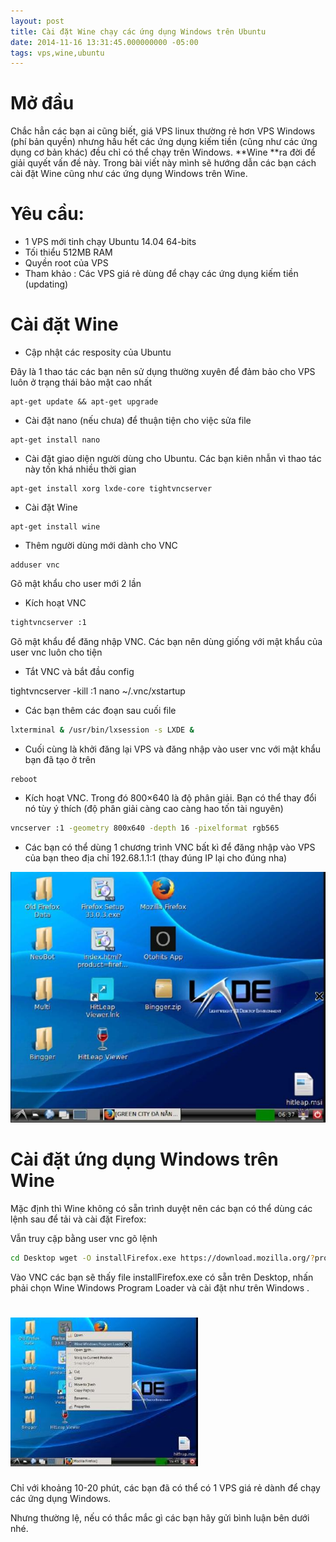 ```yaml
---
layout: post
title: Cài đặt Wine chạy các ứng dụng Windows trên Ubuntu
date: 2014-11-16 13:31:45.000000000 -05:00
tags: vps,wine,ubuntu
---
```


# Mở đầu

Chắc hẳn các bạn ai cũng biết, giá VPS linux thường rẻ hơn VPS Windows (phí bản quyền) nhưng hầu hết các ứng dụng kiếm tiền (cũng như các ứng dụng cơ bản khác) đều chỉ có thể chạy trên Windows. **Wine **ra đời để giải quyết vấn đề này. Trong bài viết này mình sẽ hướng dẫn các bạn cách cài đặt Wine cũng như các ứng dụng Windows trên Wine.


# Yêu cầu:

- 1 VPS mới tinh chạy Ubuntu 14.04 64-bits
- Tối thiểu 512MB RAM
- Quyền root của VPS
- Tham khảo : Các VPS giá rẻ dùng để chạy các ứng dụng kiếm tiền (updating)

# Cài đặt Wine

- Cập nhật các resposity của Ubuntu

Đây là 1 thao tác các bạn nên sử dụng thường xuyên để đảm bảo cho VPS luôn ở trạng thái bảo mật cao nhất

```
apt-get update && apt-get upgrade
```

- Cài đặt nano (nếu chưa) để thuận tiện cho việc sửa file

```
apt-get install nano
```

- Cài đặt giao diện người dùng cho Ubuntu. Các bạn kiên nhẫn vì thao tác này tốn khá nhiều thời gian

```
apt-get install xorg lxde-core tightvncserver
```

- Cài đặt Wine

```
apt-get install wine
```

- Thêm người dùng mới dành cho VNC

```
adduser vnc
```

Gõ mật khẩu cho user mới 2 lần

- Kích hoạt VNC

```bash
tightvncserver :1
```

Gõ mật khẩu để đăng nhập VNC. Các bạn nên dùng giống với mật khẩu của user vnc luôn cho tiện

- Tắt VNC và bắt đầu config

tightvncserver -kill :1 nano ~/.vnc/xstartup

- Các bạn thêm các đoạn sau cuối file

```bash
lxterminal & /usr/bin/lxsession -s LXDE &
```

- Cuối cùng là khởi đăng lại VPS và đăng nhập vào user vnc với mật khẩu bạn đã tạo ở trên

```
reboot
```

- Kích hoạt VNC. Trong đó 800×640 là độ phân giải. Bạn có thể thay đổi nó tùy ý thích (độ phân giải càng cao càng hao tốn tài nguyên)

```bash
vncserver :1 -geometry 800x640 -depth 16 -pixelformat rgb565
```

- Các bạn có thể dùng 1 chương trình VNC bất kì để đăng nhập vào VPS của bạn theo địa chỉ 192.68.1.1:1 (thay đúng IP lại cho đúng nha)

![Cài đặt Wine trên Ubuntu](/assets/article_images/2015/01/Screenshot_1_o7obkk.jpg)

# Cài đặt ứng dụng Windows trên Wine

Mặc định thì Wine không có sẵn trình duyệt nên các bạn có thể dùng các lệnh sau để tải và cài đặt Firefox:

Vẫn truy cập bằng user vnc gõ lệnh

```bash
cd Desktop wget -O installFirefox.exe https://download.mozilla.org/?product=firefox-stub&os=win&lang=en-US
```

Vào VNC các bạn sẽ thấy file installFirefox.exe có sẵn trên Desktop, nhấn phải chọn Wine Windows Program Loader và cài đặt như trên Windows .


# ![cài đặt firefox trên ubuntu](/assets/article_images/2015/01/Screenshot_2_x7co9t.jpg)

Chỉ với khoảng 10-20 phút, các bạn đã có thể có 1 VPS giá rẻ dành để chạy các ứng dụng Windows.

Nhưng thường lệ, nếu có thắc mắc gì các bạn hãy gửi bình luận bên dưới nhé.

 


